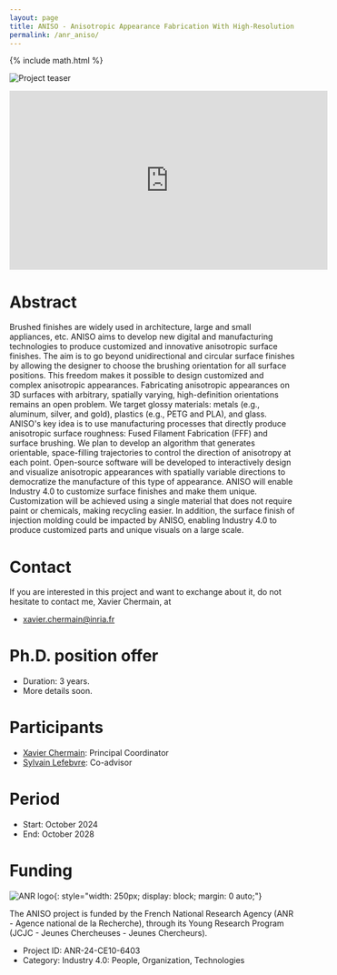 ```yaml
---
layout: page
title: ANISO - Anisotropic Appearance Fabrication With High-Resolution and Spatially Varying Orientations
permalink: /anr_aniso/
---
```

{% include math.html %}

![Project teaser]({{site.baseurl}}/data/img/anr_aniso.png)

<iframe position="relative" width="560" height="315" src="https://www.youtube-nocookie.com/embed/n_9NvC7_ja8?si=wokZaJAZkRJ8TjgK" title="YouTube video player" frameborder="0" allow="accelerometer; autoplay; clipboard-write; encrypted-media; gyroscope; picture-in-picture; web-share" referrerpolicy="strict-origin-when-cross-origin" allowfullscreen></iframe>

# Abstract

Brushed finishes are widely used in architecture, large and small appliances, etc. ANISO aims to develop new digital and manufacturing technologies to produce customized and innovative anisotropic surface finishes. The aim is to go beyond unidirectional and circular surface finishes by allowing the designer to choose the brushing orientation for all surface positions. This freedom makes it possible to design customized and complex anisotropic appearances. Fabricating anisotropic appearances on 3D surfaces with arbitrary, spatially varying, high-definition orientations remains an open problem. We target glossy materials: metals (e.g., aluminum, silver, and gold), plastics (e.g., PETG and PLA), and glass. ANISO's key idea is to use manufacturing processes that directly produce anisotropic surface roughness: Fused Filament Fabrication (FFF) and surface brushing. We plan to develop an algorithm that generates orientable, space-filling trajectories to control the direction of anisotropy at each point. Open-source software will be developed to interactively design and visualize anisotropic appearances with spatially variable directions to democratize the manufacture of this type of appearance. ANISO will enable Industry 4.0 to customize surface finishes and make them unique. Customization will be achieved using a single material that does not require paint or chemicals, making recycling easier. In addition, the surface finish of injection molding could be impacted by ANISO, enabling Industry 4.0 to produce customized parts and unique visuals on a large scale.

# Contact

If you are interested in this project and want to exchange about it, do not hesitate to contact me, Xavier Chermain, at

- xavier.chermain@inria.fr

# Ph.D. position offer

- Duration: 3 years.
- More details soon.

# Participants

- [Xavier Chermain](https://xavierchermain.github.io/): Principal Coordinator
- [Sylvain Lefebvre](https://www.antexel.com/sylefeb/research): Co-advisor

# Period

- Start: October 2024
- End: October 2028

# Funding

![ANR logo]({{site.baseurl}}/data/img/anr_logo.jpg){: style="width: 250px; display: block; margin: 0 auto;"}

The ANISO project is funded by the French National Research Agency (ANR - Agence national de la Recherche), through its Young Research Program (JCJC - Jeunes Chercheuses - Jeunes Chercheurs).

- Project ID: ANR-24-CE10-6403
- Category: Industry 4.0: People, Organization, Technologies
